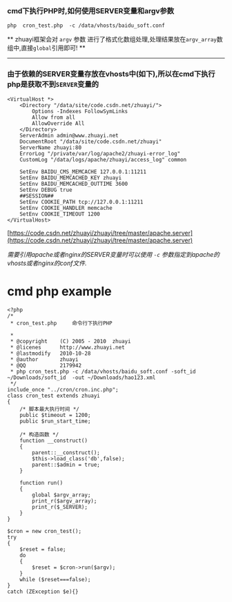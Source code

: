 ### cmd下执行PHP时,如何使用SERVER变量和argv参数

```
php  cron_test.php  -c /data/vhosts/baidu_soft.conf  
```

**
zhuayi框架会对 `argv` 参数  进行了格式化数组处理,处理结果放在`argv_array`数组中,直接`global`引用即可!
**

***

### 由于依赖的SERVER变量存放在vhosts中(如下),所以在cmd下执行php是获取不到`SERVER`变量的

```
<VirtualHost *>
    <Directory "/data/site/code.csdn.net/zhuayi/">
        Options -Indexes FollowSymLinks
        Allow from all
        AllowOverride All
    </Directory>
    ServerAdmin admin@www.zhuayi.net
    DocumentRoot "/data/site/code.csdn.net/zhuayi"
    ServerName zhuayi:80
    ErrorLog "/private/var/log/apache2/zhuayi-error_log"
    CustomLog "/data/logs/apache/zhuayi/access_log" common
    
    SetEnv BAIDU_CMS_MEMCACHE 127.0.0.1:11211
    SetEnv BAIDU_MEMCACHED_KEY zhuayi
    SetEnv BAIDU_MEMCACHED_OUTTIME 3600
    SetEnv DEBUG true
    ##SESSION##
    SetEnv COOKIE_PATH tcp://127.0.0.1:11211
    SetEnv COOKIE_HANDLER memcache
    SetEnv COOKIE_TIMEOUT 1200
</VirtualHost>

```
[https://code.csdn.net/zhuayi/zhuayi/tree/master/apache.server](https://code.csdn.net/zhuayi/zhuayi/tree/master/apache.server)

*需要引用apache或者nginx的SERVER变量时可以使用  `-c` 参数指定到apache的vhosts或者nginx的conf文件.*

# cmd php example
```
<?php
/*
 * cron_test.php     命令行下执行PHP

 *
 * @copyright    (C) 2005 - 2010  zhuayi
 * @licenes      http://www.zhuayi.net
 * @lastmodify   2010-10-28
 * @author       zhuayi
 * @QQ			 2179942
 * php cron_test.php -c /data/vhosts/baidu_soft.conf -soft_id  ~/Downloads/soft_id  -out ~/Downloads/hao123.xml
 */
include_once "../cron/cron.inc.php";
class cron_test extends zhuayi
{
	/* 脚本最大执行时间 */
	public $timeout = 1200;
	public $run_start_time;
	
	/* 构造函数 */
	function __construct()
	{
		parent::__construct();
		$this->load_class('db',false);
		parent::$admin = true;
	}

	function run()
	{
		global $argv_array;
		print_r($argv_array);
		print_r($_SERVER);
	}
}

$cron = new cron_test();
try
{
	$reset = false;
	do
	{
		$reset = $cron->run($argv);
	}
	while ($reset===false);
} 
catch (ZException $e){}
```